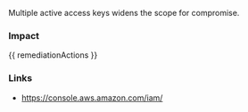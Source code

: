 
Multiple active access keys widens the scope for compromise.


### Impact
<!-- Add Impact here -->

<!-- DO NOT CHANGE -->
{{ remediationActions }}

### Links
- https://console.aws.amazon.com/iam/


